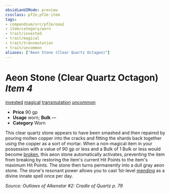 ```yaml
---
obsidianUIMode: preview
cssclass: pf2e,pf2e-item
tags:
- compendium/src/pf2e/ooa2
- item/category/worn
- trait/invested
- trait/magical
- trait/transmutation
- trait/uncommon
aliases: ["Aeon Stone (Clear Quartz Octagon)"]
---
```

# Aeon Stone (Clear Quartz Octagon) *Item 4*  
[invested](../../../rules/traits/invested.md)  [magical](../../../rules/traits/magical.md)  [transmutation](../../../rules/traits/transmutation.md)  [uncommon](../../../rules/traits/uncommon.md)  

- **Price** 90 gp
- **Usage** worn; **Bulk** —
- **Category** Worn

This clear quartz stone appears to have been smashed and then repaired by pouring molten copper into the cracks and fitting the shards back together using the copper as a sort of mortar. When a non-magical item in your possession with a value of 90 gp or less and a Bulk of 1 Bulk or less would become [broken](../../../rules/conditions.md#Broken), this aeon stone automatically activates, preventing the item from breaking by restoring the item's current Hit Points to the item's maximum Hit Points. The stone then turns permanently into a dull gray aeon stone. The stone's resonant power allows you to cast 1st-level [mending](../../spells/mending.md) as a divine innate spell once per day.

*Source: Outlaws of Alkenstar #2: Cradle of Quartz p. 79*